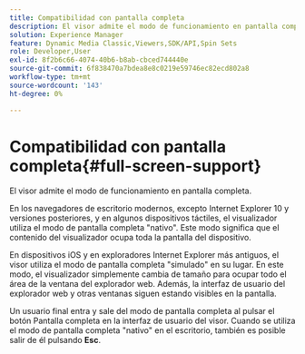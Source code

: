 ```yaml
---
title: Compatibilidad con pantalla completa
description: El visor admite el modo de funcionamiento en pantalla completa.
solution: Experience Manager
feature: Dynamic Media Classic,Viewers,SDK/API,Spin Sets
role: Developer,User
exl-id: 8f2b6c66-4074-40b6-b8ab-cbced744440e
source-git-commit: 6f838470a7bdea8e8c0219e59746ec82ecd802a8
workflow-type: tm+mt
source-wordcount: '143'
ht-degree: 0%

---
```


# Compatibilidad con pantalla completa{#full-screen-support}

El visor admite el modo de funcionamiento en pantalla completa.

En los navegadores de escritorio modernos, excepto Internet Explorer 10 y versiones posteriores, y en algunos dispositivos táctiles, el visualizador utiliza el modo de pantalla completa &quot;nativo&quot;. Este modo significa que el contenido del visualizador ocupa toda la pantalla del dispositivo.

En dispositivos iOS y en exploradores Internet Explorer más antiguos, el visor utiliza el modo de pantalla completa &quot;simulado&quot; en su lugar. En este modo, el visualizador simplemente cambia de tamaño para ocupar todo el área de la ventana del explorador web. Además, la interfaz de usuario del explorador web y otras ventanas siguen estando visibles en la pantalla.

Un usuario final entra y sale del modo de pantalla completa al pulsar el botón Pantalla completa en la interfaz de usuario del visor. Cuando se utiliza el modo de pantalla completa &quot;nativo&quot; en el escritorio, también es posible salir de él pulsando **Esc**.
